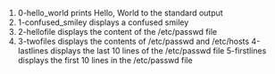 1. 0-hello_world prints Hello, World to the standard output
2. 1-confused_smiley displays a confused smiley
3. 2-hellofile displays the content of the /etc/passwd file
4. 3-twofiles displays the contents of /etc/passwd and /etc/hosts
4-lastlines displays the last 10 lines of the /etc/passwd file
5-firstlines displays the first 10 lines in the /etc/passwd file
